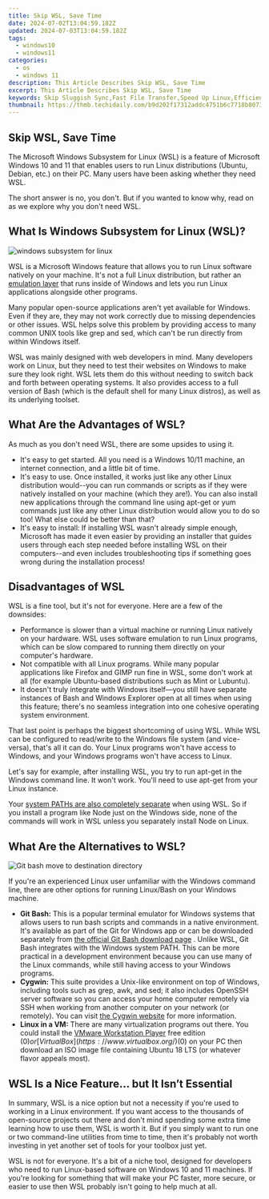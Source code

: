 ```yaml
---
title: Skip WSL, Save Time
date: 2024-07-02T13:04:59.182Z
updated: 2024-07-03T13:04:59.182Z
tags:
  - windows10
  - windows11
categories:
  - os
  - windows 11
description: This Article Describes Skip WSL, Save Time
excerpt: This Article Describes Skip WSL, Save Time
keywords: Skip Sluggish Sync,Fast File Transfer,Speed Up Linux,Efficient Terminal Use,Avoid WSL Delays,Quick System Access,Enhanced Command Execution
thumbnail: https://thmb.techidaily.com/b9d202f17312addc4751b6c7718b8073b057f0ff78d7cca6ec165bfb76c8c4ca.jpg
---
```


## Skip WSL, Save Time

 The Microsoft Windows Subsystem for Linux (WSL) is a feature of Microsoft Windows 10 and 11 that enables users to run Linux distributions (Ubuntu, Debian, etc.) on their PC. Many users have been asking whether they need WSL.

 The short answer is no, you don't. But if you wanted to know why, read on as we explore why you don't need WSL.

## What Is Windows Subsystem for Linux (WSL)?

![windows subsystem for linux](https://static1.makeuseofimages.com/wordpress/wp-content/uploads/2023/04/windows-subsystem-for-linus-1.jpg)

 WSL is a Microsoft Windows feature that allows you to run Linux software natively on your machine. It's not a full Linux distribution, but rather an [emulation layer](https://www.makeuseof.com/tag/how-does-emulation-work/) that runs inside of Windows and lets you run Linux applications alongside other programs.

 Many popular open-source applications aren't yet available for Windows. Even if they are, they may not work correctly due to missing dependencies or other issues. WSL helps solve this problem by providing access to many common UNIX tools like grep and sed, which can't be run directly from within Windows itself.

 WSL was mainly designed with web developers in mind. Many developers work on Linux, but they need to test their websites on Windows to make sure they look right. WSL lets them do this without needing to switch back and forth between operating systems. It also provides access to a full version of Bash (which is the default shell for many Linux distros), as well as its underlying toolset.

## What Are the Advantages of WSL?

 As much as you don't need WSL, there are some upsides to using it.

* It's easy to get started. All you need is a Windows 10/11 machine, an internet connection, and a little bit of time.
* It's easy to use. Once installed, it works just like any other Linux distribution would--you can run commands or scripts as if they were natively installed on your machine (which they are!). You can also install new applications through the command line using apt-get or yum commands just like any other Linux distribution would allow you to do so too! What else could be better than that?
* It's easy to install: If installing WSL wasn't already simple enough, Microsoft has made it even easier by providing an installer that guides users through each step needed before installing WSL on their computers--and even includes troubleshooting tips if something goes wrong during the installation process!

## Disadvantages of WSL

 WSL is a fine tool, but it's not for everyone. Here are a few of the downsides:

* Performance is slower than a virtual machine or running Linux natively on your hardware. WSL uses software emulation to run Linux programs, which can be slow compared to running them directly on your computer's hardware.
* Not compatible with all Linux programs. While many popular applications like Firefox and GIMP run fine in WSL, some don't work at all (for example Ubuntu-based distributions such as Mint or Lubuntu).
* It doesn't truly integrate with Windows itself—you still have separate instances of Bash and Windows Explorer open at all times when using this feature; there's no seamless integration into one cohesive operating system environment.

 That last point is perhaps the biggest shortcoming of using WSL. While WSL can be configured to read/write to the Windows file system (and vice-versa), that's all it can do. Your Linux programs won't have access to Windows, and your Windows programs won't have access to Linux.

 Let's say for example, after installing WSL, you try to run apt-get in the Windows command line. It won't work. You'll need to use apt-get from your Linux instance.

 Your [system PATHs are also completely separate](https://www.makeuseof.com/how-to-use-environment-variables-in-windows-10/) when using WSL. So if you install a program like Node just on the Windows side, none of the commands will work in WSL unless you separately install Node on Linux.

## What Are the Alternatives to WSL?

![Git bash move to destination directory](https://static1.makeuseofimages.com/wordpress/wp-content/uploads/2021/04/git-bash-move-to-directory.png)

 If you're an experienced Linux user unfamiliar with the Windows command line, there are other options for running Linux/Bash on your Windows machine.

* **Git Bash:** This is a popular terminal emulator for Windows systems that allows users to run bash scripts and commands in a native environment. It's available as part of the Git for Windows app or can be downloaded separately from [the official Git Bash download page](https://git-scm.com/downloads) . Unlike WSL, Git Bash integrates with the Windows system PATH. This can be more practical in a development environment because you can use many of the Linux commands, while still having access to your Windows programs.
* **Cygwin:** This suite provides a Unix-like environment on top of Windows, including tools such as grep, awk, and sed; it also includes OpenSSH server software so you can access your home computer remotely via SSH when working from another computer on your network (or remotely). You can visit [the Cygwin website](https://www.cygwin.com/) for more information.
* **Linux in a VM:** There are many virtualization programs out there. You could install the [VMware Workstation Player](https://www.vmware.com/uk/products/workstation-player.html) free edition ($0) or [VirtualBox](https://www.virtualbox.org/) ($0) on your PC then download an ISO image file containing Ubuntu 18 LTS (or whatever flavor appeals most).

## WSL Is a Nice Feature... but It Isn’t Essential

 In summary, WSL is a nice option but not a necessity if you're used to working in a Linux environment. If you want access to the thousands of open-source projects out there and don't mind spending some extra time learning how to use them, WSL is worth it. But if you simply want to run one or two command-line utilities from time to time, then it's probably not worth investing in yet another set of tools for your toolbox just yet.

 WSL is not for everyone. It's a bit of a niche tool, designed for developers who need to run Linux-based software on Windows 10 and 11 machines. If you're looking for something that will make your PC faster, more secure, or easier to use then WSL probably isn't going to help much at all.


<ins class="adsbygoogle"
     style="display:block"
     data-ad-format="autorelaxed"
     data-ad-client="ca-pub-7571918770474297"
     data-ad-slot="1223367746"></ins>



<ins class="adsbygoogle"
     style="display:block"
     data-ad-client="ca-pub-7571918770474297"
     data-ad-slot="8358498916"
     data-ad-format="auto"
     data-full-width-responsive="true"></ins>


